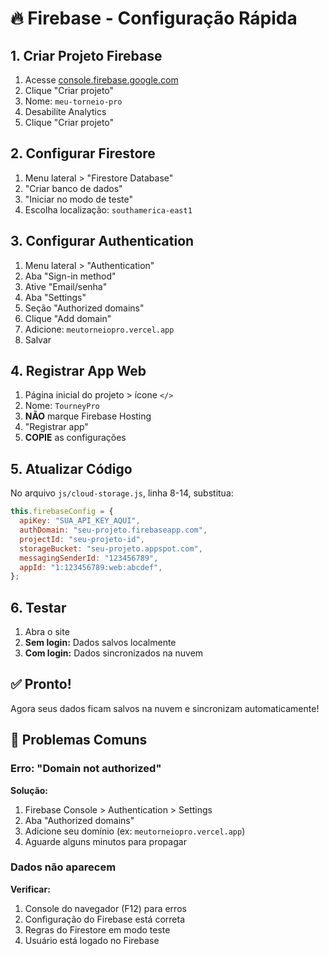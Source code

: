# 🔥 Firebase - Configuração Rápida

## 1. Criar Projeto Firebase

1. Acesse [console.firebase.google.com](https://console.firebase.google.com)
2. Clique "Criar projeto"
3. Nome: `meu-torneio-pro`
4. Desabilite Analytics
5. Clique "Criar projeto"

## 2. Configurar Firestore

1. Menu lateral > "Firestore Database"
2. "Criar banco de dados"
3. "Iniciar no modo de teste"
4. Escolha localização: `southamerica-east1`

## 3. Configurar Authentication

1. Menu lateral > "Authentication"
2. Aba "Sign-in method"
3. Ative "Email/senha"
4. Aba "Settings"
5. Seção "Authorized domains"
6. Clique "Add domain"
7. Adicione: `meutorneiopro.vercel.app`
8. Salvar

## 4. Registrar App Web

1. Página inicial do projeto > ícone `</>`
2. Nome: `TourneyPro`
3. **NÃO** marque Firebase Hosting
4. "Registrar app"
5. **COPIE** as configurações

## 5. Atualizar Código

No arquivo `js/cloud-storage.js`, linha 8-14, substitua:

```javascript
this.firebaseConfig = {
  apiKey: "SUA_API_KEY_AQUI",
  authDomain: "seu-projeto.firebaseapp.com",
  projectId: "seu-projeto-id",
  storageBucket: "seu-projeto.appspot.com",
  messagingSenderId: "123456789",
  appId: "1:123456789:web:abcdef",
};
```

## 6. Testar

1. Abra o site
2. **Sem login:** Dados salvos localmente
3. **Com login:** Dados sincronizados na nuvem

## ✅ Pronto!

Agora seus dados ficam salvos na nuvem e sincronizam automaticamente!

## 🔧 Problemas Comuns

### Erro: "Domain not authorized"

**Solução:**

1. Firebase Console > Authentication > Settings
2. Aba "Authorized domains"
3. Adicione seu domínio (ex: `meutorneiopro.vercel.app`)
4. Aguarde alguns minutos para propagar

### Dados não aparecem

**Verificar:**

1. Console do navegador (F12) para erros
2. Configuração do Firebase está correta
3. Regras do Firestore em modo teste
4. Usuário está logado no Firebase
